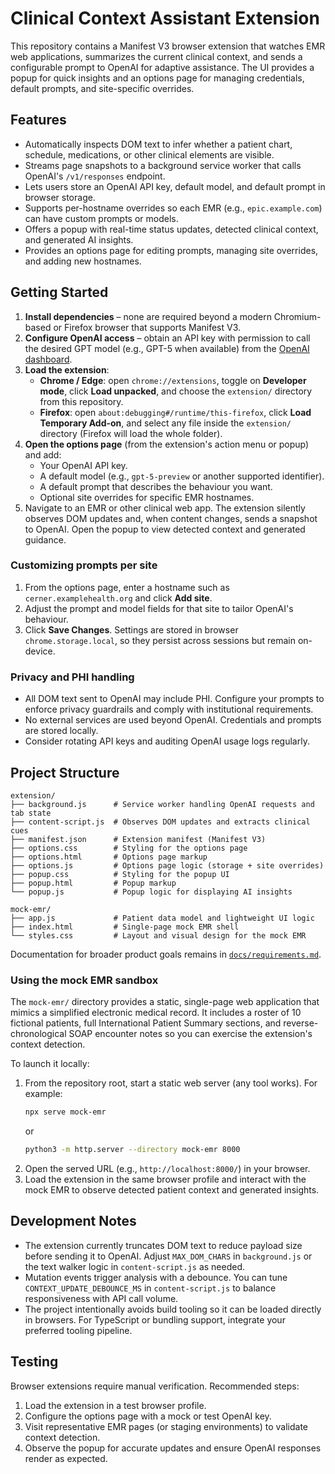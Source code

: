 # Clinical Context Assistant Extension

This repository contains a Manifest V3 browser extension that watches EMR web applications, summarizes the current clinical context, and sends a configurable prompt to OpenAI for adaptive assistance. The UI provides a popup for quick insights and an options page for managing credentials, default prompts, and site-specific overrides.

## Features

- Automatically inspects DOM text to infer whether a patient chart, schedule, medications, or other clinical elements are visible.
- Streams page snapshots to a background service worker that calls OpenAI's `/v1/responses` endpoint.
- Lets users store an OpenAI API key, default model, and default prompt in browser storage.
- Supports per-hostname overrides so each EMR (e.g., `epic.example.com`) can have custom prompts or models.
- Offers a popup with real-time status updates, detected clinical context, and generated AI insights.
- Provides an options page for editing prompts, managing site overrides, and adding new hostnames.

## Getting Started

1. **Install dependencies** – none are required beyond a modern Chromium-based or Firefox browser that supports Manifest V3.
2. **Configure OpenAI access** – obtain an API key with permission to call the desired GPT model (e.g., GPT-5 when available) from the [OpenAI dashboard](https://platform.openai.com/).
3. **Load the extension**:
   - **Chrome / Edge**: open `chrome://extensions`, toggle on **Developer mode**, click **Load unpacked**, and choose the `extension/` directory from this repository.
   - **Firefox**: open `about:debugging#/runtime/this-firefox`, click **Load Temporary Add-on**, and select any file inside the `extension/` directory (Firefox will load the whole folder).
4. **Open the options page** (from the extension's action menu or popup) and add:
   - Your OpenAI API key.
   - A default model (e.g., `gpt-5-preview` or another supported identifier).
   - A default prompt that describes the behaviour you want.
   - Optional site overrides for specific EMR hostnames.
5. Navigate to an EMR or other clinical web app. The extension silently observes DOM updates and, when content changes, sends a snapshot to OpenAI. Open the popup to view detected context and generated guidance.

### Customizing prompts per site

1. From the options page, enter a hostname such as `cerner.examplehealth.org` and click **Add site**.
2. Adjust the prompt and model fields for that site to tailor OpenAI's behaviour.
3. Click **Save Changes**. Settings are stored in browser `chrome.storage.local`, so they persist across sessions but remain on-device.

### Privacy and PHI handling

- All DOM text sent to OpenAI may include PHI. Configure your prompts to enforce privacy guardrails and comply with institutional requirements.
- No external services are used beyond OpenAI. Credentials and prompts are stored locally.
- Consider rotating API keys and auditing OpenAI usage logs regularly.

## Project Structure

```
extension/
├── background.js      # Service worker handling OpenAI requests and tab state
├── content-script.js  # Observes DOM updates and extracts clinical cues
├── manifest.json      # Extension manifest (Manifest V3)
├── options.css        # Styling for the options page
├── options.html       # Options page markup
├── options.js         # Options page logic (storage + site overrides)
├── popup.css          # Styling for the popup UI
├── popup.html         # Popup markup
└── popup.js           # Popup logic for displaying AI insights

mock-emr/
├── app.js             # Patient data model and lightweight UI logic
├── index.html         # Single-page mock EMR shell
└── styles.css         # Layout and visual design for the mock EMR
```

Documentation for broader product goals remains in [`docs/requirements.md`](docs/requirements.md).

### Using the mock EMR sandbox

The `mock-emr/` directory provides a static, single-page web application that mimics a simplified electronic medical record. It includes a roster of 10 fictional patients, full International Patient Summary sections, and reverse-chronological SOAP encounter notes so you can exercise the extension's context detection.

To launch it locally:

1. From the repository root, start a static web server (any tool works). For example:
   ```bash
   npx serve mock-emr
   ```
   or
   ```bash
   python3 -m http.server --directory mock-emr 8000
   ```
2. Open the served URL (e.g., `http://localhost:8000/`) in your browser.
3. Load the extension in the same browser profile and interact with the mock EMR to observe detected patient context and generated insights.

## Development Notes

- The extension currently truncates DOM text to reduce payload size before sending it to OpenAI. Adjust `MAX_DOM_CHARS` in `background.js` or the text walker logic in `content-script.js` as needed.
- Mutation events trigger analysis with a debounce. You can tune `CONTEXT_UPDATE_DEBOUNCE_MS` in `content-script.js` to balance responsiveness with API call volume.
- The project intentionally avoids build tooling so it can be loaded directly in browsers. For TypeScript or bundling support, integrate your preferred tooling pipeline.

## Testing

Browser extensions require manual verification. Recommended steps:

1. Load the extension in a test browser profile.
2. Configure the options page with a mock or test OpenAI key.
3. Visit representative EMR pages (or staging environments) to validate context detection.
4. Observe the popup for accurate updates and ensure OpenAI responses render as expected.

